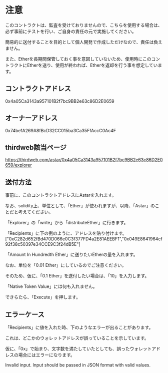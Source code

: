 # 注意
このコントラクトは、監査を受けておりませんので、こちらを使用する場合は、必ず事前にテストを行い、ご自身の責任の元で実施してください。

簡易的に送付することを目的として個人開発で作成しただけなので、責任は負えません。

また、Etherを長期間保管しておく事を意図していないため、使用時にこのコントラクトにEtherを送り、使用が終われば、Etherを返却を行う事を想定しています。


## コントラクトアドレス

0x4a05Ca3143a957101B2f7bc9BB2e63c86D2E0659

## オーナーアドレス

0x74be1A269A8fBcD32CC015ba3Ca35FfAccC0Ac4F

## thirdweb該当ページ

https://thirdweb.com/astar/0x4a05Ca3143a957101B2f7bc9BB2e63c86D2E0659/explorer


## 送付方法

事前に、このコントラクトアドレスにAstarを入れます。

なお、solidity上、単位として、「Ether」が使われますが、以降、「Astar」のことだと考えてください。

「Explorer」の「write」から「distributeEther」に行きます。

「Recipients」に下の例のように、アドレスを貼り付けます。
["0xC282d652fBd470D066e0C3f377FD4a2E81AEEBF1","0x049E8641964cf92f38c50397e34CCE9C3f24dB5E"]

「Amount In Hundredth Ether」に送りたいEtherの量を入れます。

なお、単位を「0.01 Ether」にしているのでご注意ください。

そのため、仮に、「0.1 Ether」を送付したい場合は、「10」を入力します。

「Native Token Value」には何も入れません。

できらたら、「Execute」を押します。


## エラーケース

「Recipients」に値を入れた時、下のようなエラーが出ることがあります。

これは、どこかのウォレットアドレスが誤っていることを示しています。

仮に、「0x」で始まり、文字数を満たしていたとしても、誤ったウォレットアドレスの場合にはエラーになります。

Invalid input. Input should be passed in JSON format with valid values.



